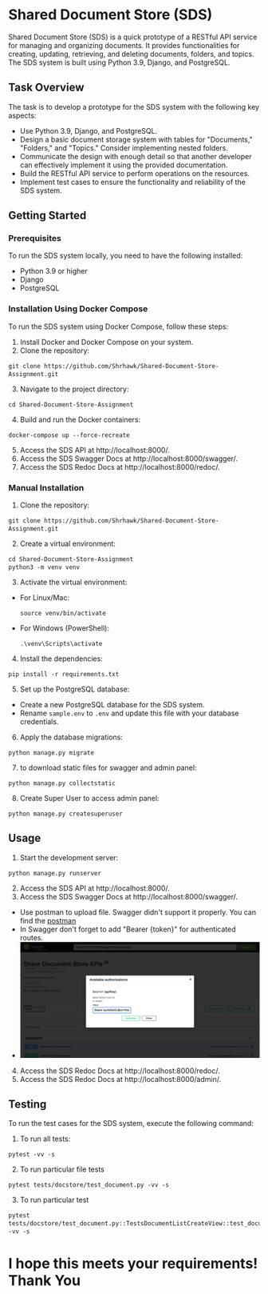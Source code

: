 # Shared Document Store (SDS)

Shared Document Store (SDS) is a quick prototype of a RESTful API service for managing and organizing documents. It
provides functionalities for creating, updating, retrieving, and deleting documents, folders, and topics. The SDS system
is built using Python 3.9, Django, and PostgreSQL.

## Task Overview

The task is to develop a prototype for the SDS system with the following key aspects:

- Use Python 3.9, Django, and PostgreSQL.
- Design a basic document storage system with tables for "Documents," "Folders," and "Topics." Consider implementing
  nested folders.
- Communicate the design with enough detail so that another developer can effectively implement it using the provided
  documentation.
- Build the RESTful API service to perform operations on the resources.
- Implement test cases to ensure the functionality and reliability of the SDS system.

## Getting Started

### Prerequisites

To run the SDS system locally, you need to have the following installed:

- Python 3.9 or higher
- Django
- PostgreSQL

### Installation Using Docker Compose

To run the SDS system using Docker Compose, follow these steps:

1. Install Docker and Docker Compose on your system.
2. Clone the repository:

```shell
git clone https://github.com/Shrhawk/Shared-Document-Store-Assignment.git
```

3. Navigate to the project directory:

```shell
cd Shared-Document-Store-Assignment
```

4. Build and run the Docker containers:

```shell
docker-compose up --force-recreate
```

5. Access the SDS API at http://localhost:8000/.
6. Access the SDS Swagger Docs at http://localhost:8000/swagger/.
7. Access the SDS Redoc Docs at http://localhost:8000/redoc/.

### Manual Installation

1. Clone the repository:

```shell
git clone https://github.com/Shrhawk/Shared-Document-Store-Assignment.git
```

2. Create a virtual environment:

```shell
cd Shared-Document-Store-Assignment
python3 -m venv venv
```

3. Activate the virtual environment:

- For Linux/Mac:

  ```shell
  source venv/bin/activate
  ```

- For Windows (PowerShell):

  ```shell
  .\venv\Scripts\activate
  ```

4. Install the dependencies:

```shell
pip install -r requirements.txt
```

5. Set up the PostgreSQL database:

- Create a new PostgreSQL database for the SDS system.
- Rename `sample.env` to `.env` and update this file with your database credentials.

6. Apply the database migrations:

```shell
python manage.py migrate
```

7. to download static files for swagger and admin panel:

```shell
python manage.py collectstatic
```

8. Create Super User to access admin panel:

```shell
python manage.py createsuperuser
```

## Usage

1. Start the development server:

```shell
python manage.py runserver
```

2. Access the SDS API at http://localhost:8000/.
3. Access the SDS Swagger Docs at http://localhost:8000/swagger/.

- Use postman to upload file. Swagger didn't support it properly. You can find
  the [postman](DocStore.postman_collection.json)
- In Swagger don't forget to add "Bearer {token}" for authenticated routes.
- ![SDS Logo](swagger-authorization.png)

4. Access the SDS Redoc Docs at http://localhost:8000/redoc/.
5. Access the SDS Redoc Docs at http://localhost:8000/admin/.

## Testing

To run the test cases for the SDS system, execute the following command:

1. To run all tests:

```shell
pytest -vv -s
```

2. To run particular file tests

```shell
pytest tests/docstore/test_document.py -vv -s
```

3. To run particular test

```shell
pytest tests/docstore/test_document.py::TestsDocumentListCreateView::test_document_create -vv -s
```

# I hope this meets your requirements! Thank You
